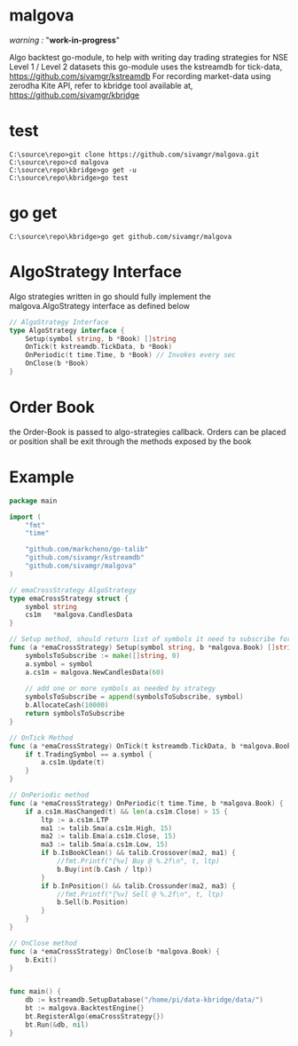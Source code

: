 # malgova
*warning :* "**work-in-progress**"

Algo backtest go-module, to help with writing day trading strategies for NSE Level 1 / Level 2 datasets
this go-module uses the kstreamdb for tick-data, https://github.com/sivamgr/kstreamdb
For recording market-data using zerodha Kite API, refer to kbridge tool available at, https://github.com/sivamgr/kbridge



# test
```console
C:\source\repo>git clone https://github.com/sivamgr/malgova.git
C:\source\repo>cd malgova
C:\source\repo\kbridge>go get -u
C:\source\repo\kbridge>go test
```

# go get
```console
C:\source\repo\kbridge>go get github.com/sivamgr/malgova
```

# AlgoStrategy Interface

Algo strategies written in go should fully implement the malgova.AlgoStrategy interface as defined below

```go
// AlgoStrategy Interface
type AlgoStrategy interface {
	Setup(symbol string, b *Book) []string
	OnTick(t kstreamdb.TickData, b *Book)
	OnPeriodic(t time.Time, b *Book) // Invokes every sec
	OnClose(b *Book)
}
```
# Order Book

the Order-Book is passed to algo-strategies callback. Orders can be placed or position shall be exit through the methods exposed by the book


# Example

```go
package main

import (
	"fmt"
	"time"

	"github.com/markcheno/go-talib"
	"github.com/sivamgr/kstreamdb"
	"github.com/sivamgr/malgova"
)

// emaCrossStrategy AlgoStrategy
type emaCrossStrategy struct {
	symbol string
	cs1m   *malgova.CandlesData
}

// Setup method, should return list of symbols it need to subscribe for tickdata
func (a *emaCrossStrategy) Setup(symbol string, b *malgova.Book) []string {
	symbolsToSubscribe := make([]string, 0)
	a.symbol = symbol
	a.cs1m = malgova.NewCandlesData(60)
    
    // add one or more symbols as needed by strategy
	symbolsToSubscribe = append(symbolsToSubscribe, symbol)
	b.AllocateCash(10000)
	return symbolsToSubscribe
}

// OnTick Method
func (a *emaCrossStrategy) OnTick(t kstreamdb.TickData, b *malgova.Book) {
	if t.TradingSymbol == a.symbol {
		a.cs1m.Update(t)
	}
}

// OnPeriodic method
func (a *emaCrossStrategy) OnPeriodic(t time.Time, b *malgova.Book) {
	if a.cs1m.HasChanged(t) && len(a.cs1m.Close) > 15 {
		ltp := a.cs1m.LTP
		ma1 := talib.Sma(a.cs1m.High, 15)
		ma2 := talib.Ema(a.cs1m.Close, 15)
		ma3 := talib.Sma(a.cs1m.Low, 15)
		if b.IsBookClean() && talib.Crossover(ma2, ma1) {
			//fmt.Printf("[%v] Buy @ %.2f\n", t, ltp)
			b.Buy(int(b.Cash / ltp))
		}
		if b.InPosition() && talib.Crossunder(ma2, ma3) {
			//fmt.Printf("[%v] Sell @ %.2f\n", t, ltp)
			b.Sell(b.Position)
		}
	}
}

// OnClose method
func (a *emaCrossStrategy) OnClose(b *malgova.Book) {
	b.Exit()
}


func main() {
	db := kstreamdb.SetupDatabase("/home/pi/data-kbridge/data/")
	bt := malgova.BacktestEngine{}
	bt.RegisterAlgo(emaCrossStrategy{})
	bt.Run(&db, nil)
}

```
